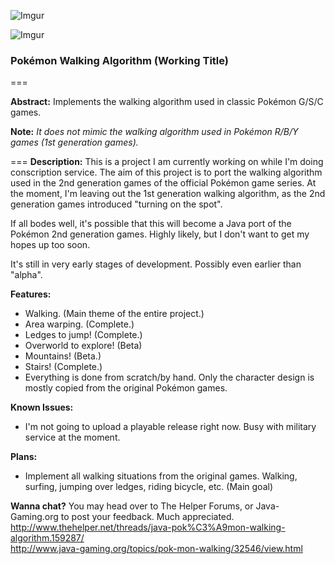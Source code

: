 ![Imgur](http://i.imgur.com/Yv9F1P4.png)

![Imgur](http://i.imgur.com/AvrMq9d.png)

### Pokémon Walking Algorithm (Working Title)
===
 
**Abstract:**
Implements the walking algorithm used in classic Pokémon G/S/C games.

**Note:** *It does not mimic the walking algorithm used in Pokémon R/B/Y games (1st generation games).*

===
**Description:**
This is a project I am currently working on while I'm doing conscription service. The aim of this project is to port the walking algorithm used in the 2nd generation games of the official Pokémon game series. At the moment, I'm leaving out the 1st generation walking algorithm, as the 2nd generation games introduced "turning on the spot".

If all bodes well, it's possible that this will become a Java port of the Pokémon 2nd generation games. Highly likely, but I don't want to get my hopes up too soon.

It's still in very early stages of development. Possibly even earlier than "alpha".

**Features:**
* Walking. (Main theme of the entire project.)
* Area warping. (Complete.)
* Ledges to jump! (Complete.)
* Overworld to explore! (Beta)
* Mountains! (Beta.)
* Stairs! (Complete.)
* Everything is done from scratch/by hand. Only the character design is mostly copied from the original Pokémon games.

**Known Issues:**
* I'm not going to upload a playable release right now. Busy with military service at the moment.

**Plans:**
* Implement all walking situations from the original games. Walking, surfing, jumping over ledges, riding bicycle, etc. (Main goal)

**Wanna chat?**
You may head over to The Helper Forums, or Java-Gaming.org to post your feedback. Much appreciated. 
 http://www.thehelper.net/threads/java-pok%C3%A9mon-walking-algorithm.159287/  
 http://www.java-gaming.org/topics/pok-mon-walking/32546/view.html

